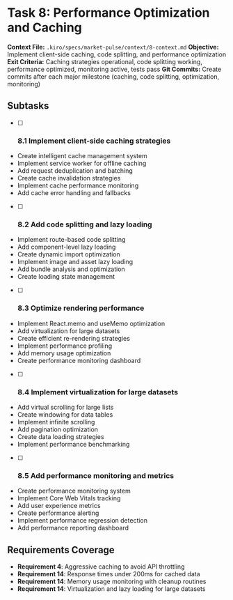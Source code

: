 # Task 8: Performance Optimization and Caching

**Context File:** `.kiro/specs/market-pulse/context/8-context.md`
**Objective:** Implement client-side caching, code splitting, and performance optimization
**Exit Criteria:** Caching strategies operational, code splitting working, performance optimized, monitoring active, tests pass
**Git Commits:** Create commits after each major milestone (caching, code splitting, optimization, monitoring)

## Subtasks

- [ ] ### 8.1 Implement client-side caching strategies
- Create intelligent cache management system
- Implement service worker for offline caching
- Add request deduplication and batching
- Create cache invalidation strategies
- Implement cache performance monitoring
- Add cache error handling and fallbacks

- [ ] ### 8.2 Add code splitting and lazy loading
- Implement route-based code splitting
- Add component-level lazy loading
- Create dynamic import optimization
- Implement image and asset lazy loading
- Add bundle analysis and optimization
- Create loading state management

- [ ] ### 8.3 Optimize rendering performance
- Implement React.memo and useMemo optimization
- Add virtualization for large datasets
- Create efficient re-rendering strategies
- Implement performance profiling
- Add memory usage optimization
- Create performance monitoring dashboard

- [ ] ### 8.4 Implement virtualization for large datasets
- Add virtual scrolling for large lists
- Create windowing for data tables
- Implement infinite scrolling
- Add pagination optimization
- Create data loading strategies
- Implement performance benchmarking

- [ ] ### 8.5 Add performance monitoring and metrics
- Create performance monitoring system
- Implement Core Web Vitals tracking
- Add user experience metrics
- Create performance alerting
- Implement performance regression detection
- Add performance reporting dashboard

## Requirements Coverage

- **Requirement 4**: Aggressive caching to avoid API throttling
- **Requirement 14**: Response times under 200ms for cached data
- **Requirement 14**: Memory usage monitoring with cleanup routines
- **Requirement 14**: Virtualization and lazy loading for large datasets
